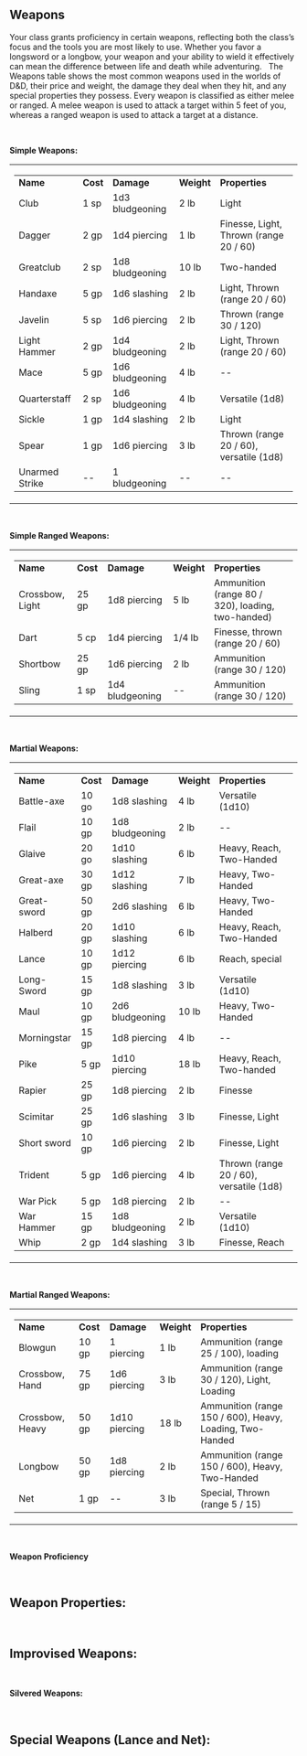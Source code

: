 ## **Weapons**

Your class grants proficiency in certain weapons, reflecting both the class’s focus and the tools you are most likely to use. Whether you favor a longsword or a longbow, your weapon and your ability to wield it effectively can mean the difference between life and death while adventuring.
 
The Weapons table shows the most common weapons used in the worlds of D&D, their price and weight, the damage they deal when they hit, and any special properties they possess. Every weapon is classified as either melee or ranged. A melee weapon is used to attack a target within 5 feet of you, whereas a ranged weapon is used to attack a target at a distance.

 

**Simple Weapons:**

<table><tbody><tr class="odd"><td><table><tbody><tr class="odd"><td><strong>Name</strong></td><td><strong>Cost</strong></td><td><strong>Damage</strong></td><td><strong>Weight</strong></td><td><strong>Properties</strong></td></tr><tr class="even"><td>Club</td><td>1 sp</td><td>1d3 bludgeoning</td><td>2 lb</td><td>Light</td></tr><tr class="odd"><td>Dagger</td><td>2 gp</td><td>1d4 piercing</td><td>1 lb</td><td>Finesse, Light, Thrown (range 20 / 60)</td></tr><tr class="even"><td>Greatclub</td><td>2 sp</td><td>1d8 bludgeoning</td><td>10 lb</td><td>Two-handed</td></tr><tr class="odd"><td>Handaxe</td><td>5 gp</td><td>1d6 slashing</td><td>2 lb</td><td>Light, Thrown (range 20 / 60)</td></tr><tr class="even"><td>Javelin</td><td>5 sp</td><td>1d6 piercing</td><td>2 lb</td><td>Thrown (range 30 / 120)</td></tr><tr class="odd"><td>Light Hammer</td><td>2 gp</td><td>1d4 bludgeoning</td><td>2 lb</td><td>Light, Thrown (range 20 / 60)</td></tr><tr class="even"><td>Mace</td><td>5 gp</td><td>1d6 bludgeoning</td><td>4 lb</td><td>--</td></tr><tr class="odd"><td>Quarterstaff</td><td>2 sp</td><td>1d6 bludgeoning</td><td>4 lb</td><td>Versatile (1d8)</td></tr><tr class="even"><td>Sickle</td><td>1 gp</td><td>1d4 slashing</td><td>2 lb</td><td>Light</td></tr><tr class="odd"><td>Spear</td><td>1 gp</td><td>1d6 piercing</td><td>3 lb</td><td>Thrown (range 20 / 60), versatile (1d8)</td></tr><tr class="even"><td>Unarmed Strike</td><td>--</td><td>1 bludgeoning</td><td>--</td><td>--</td></tr></tbody></table></td></tr></tbody></table>

 

**Simple Ranged Weapons:**

<table><tbody><tr class="odd"><td><table><tbody><tr class="odd"><td><strong>Name</strong></td><td><strong>Cost</strong></td><td><strong>Damage</strong></td><td><strong>Weight</strong></td><td><strong>Properties</strong></td></tr><tr class="even"><td>Crossbow, Light</td><td>25 gp</td><td>1d8 piercing</td><td>5 lb</td><td>Ammunition (range 80 / 320), loading, two-handed)</td></tr><tr class="odd"><td>Dart</td><td>5 cp</td><td>1d4 piercing</td><td>1/4 lb</td><td>Finesse, thrown (range 20 / 60)</td></tr><tr class="even"><td>Shortbow</td><td>25 gp</td><td>1d6 piercing</td><td>2 lb</td><td>Ammunition (range 30 / 120)</td></tr><tr class="odd"><td>Sling</td><td>1 sp</td><td>1d4 bludgeoning</td><td>--</td><td>Ammunition (range 30 / 120)</td></tr></tbody></table></td></tr></tbody></table>

 

**Martial Weapons:**

<table><tbody><tr class="odd"><td><table><tbody><tr class="odd"><td><strong>Name</strong></td><td><strong>Cost</strong></td><td><strong>Damage</strong></td><td><strong>Weight</strong></td><td><strong>Properties</strong></td></tr><tr class="even"><td>Battle-axe</td><td>10 go</td><td>1d8 slashing</td><td>4 lb</td><td>Versatile (1d10)</td></tr><tr class="odd"><td>Flail</td><td>10 gp</td><td>1d8 bludgeoning</td><td>2 lb</td><td>--</td></tr><tr class="even"><td>Glaive</td><td>20 go</td><td>1d10 slashing</td><td>6 lb</td><td>Heavy, Reach, Two-Handed</td></tr><tr class="odd"><td>Great-axe</td><td>30 gp</td><td>1d12 slashing</td><td>7 lb</td><td>Heavy, Two-Handed</td></tr><tr class="even"><td>Great-sword</td><td>50 gp</td><td>2d6 slashing</td><td>6 lb</td><td>Heavy, Two-Handed</td></tr><tr class="odd"><td>Halberd</td><td>20 gp</td><td>1d10 slashing</td><td>6 lb</td><td>Heavy, Reach, Two-Handed</td></tr><tr class="even"><td>Lance</td><td>10 gp</td><td>1d12 piercing</td><td>6 lb</td><td>Reach, special</td></tr><tr class="odd"><td>Long-Sword</td><td>15 gp</td><td>1d8 slashing</td><td>3 lb</td><td>Versatile (1d10)</td></tr><tr class="even"><td>Maul</td><td>10 gp</td><td>2d6 bludgeoning</td><td>10 lb</td><td>Heavy, Two-Handed</td></tr><tr class="odd"><td>Morningstar</td><td>15 gp</td><td>1d8 piercing</td><td>4 lb</td><td>--</td></tr><tr class="even"><td>Pike</td><td>5 gp</td><td>1d10 piercing</td><td>18 lb</td><td>Heavy, Reach, Two-handed</td></tr><tr class="odd"><td>Rapier</td><td>25 gp</td><td>1d8 piercing</td><td>2 lb</td><td>Finesse</td></tr><tr class="even"><td>Scimitar</td><td>25 gp</td><td>1d6 slashing</td><td>3 lb</td><td>Finesse, Light</td></tr><tr class="odd"><td>Short sword</td><td>10 gp</td><td>1d6 piercing</td><td>2 lb</td><td>Finesse, Light</td></tr><tr class="even"><td>Trident</td><td>5 gp</td><td>1d6 piercing</td><td>4 lb</td><td>Thrown (range 20 / 60), versatile (1d8)</td></tr><tr class="odd"><td>War Pick</td><td>5 gp</td><td>1d8 piercing</td><td>2 lb</td><td>--</td></tr><tr class="even"><td>War Hammer</td><td>15 gp</td><td>1d8 bludgeoning</td><td>2 lb</td><td>Versatile (1d10)</td></tr><tr class="odd"><td>Whip</td><td>2 gp</td><td>1d4 slashing</td><td>3 lb</td><td>Finesse, Reach</td></tr></tbody></table></td></tr></tbody></table>

 

**Martial Ranged Weapons:**

<table><tbody><tr class="odd"><td><table><tbody><tr class="odd"><td><strong>Name</strong></td><td><strong>Cost</strong></td><td><strong>Damage</strong></td><td><strong>Weight</strong></td><td><strong>Properties</strong></td></tr><tr class="even"><td>Blowgun</td><td>10 gp</td><td>1 piercing</td><td>1 lb</td><td>Ammunition (range 25 / 100), loading</td></tr><tr class="odd"><td>Crossbow, Hand</td><td>75 gp</td><td>1d6 piercing</td><td>3 lb</td><td>Ammunition (range 30 / 120), Light, Loading</td></tr><tr class="even"><td>Crossbow, Heavy</td><td>50 gp</td><td>1d10 piercing</td><td>18 lb</td><td>Ammunition (range 150 / 600), Heavy, Loading, Two-Handed</td></tr><tr class="odd"><td>Longbow</td><td>50 gp</td><td>1d8 piercing</td><td>2 lb</td><td>Ammunition (range 150 / 600), Heavy, Two-Handed</td></tr><tr class="even"><td>Net</td><td>1 gp</td><td>--</td><td>3 lb</td><td>Special, Thrown (range 5 / 15)</td></tr></tbody></table></td></tr></tbody></table>
 

**Weapon Proficiency**

 

## **Weapon Properties:**

 

## **Improvised Weapons:**

 

**Silvered Weapons:**

 

## **Special Weapons (Lance and Net):**
